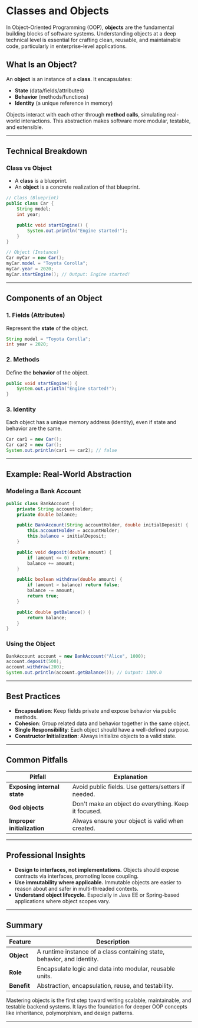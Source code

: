 # Classes and Objects

In Object-Oriented Programming (OOP), **objects** are the fundamental building blocks of software systems. Understanding objects at a deep technical level is essential for crafting clean, reusable, and maintainable code, particularly in enterprise-level applications.

## What Is an Object?

An **object** is an instance of a **class**. It encapsulates:

- **State** (data/fields/attributes)
- **Behavior** (methods/functions)
- **Identity** (a unique reference in memory)

Objects interact with each other through **method calls**, simulating real-world interactions. This abstraction makes software more modular, testable, and extensible.

---

## Technical Breakdown

### Class vs Object

- A **class** is a blueprint.
- An **object** is a concrete realization of that blueprint.

```java
// Class (Blueprint)
public class Car {
    String model;
    int year;

    public void startEngine() {
        System.out.println("Engine started!");
    }
}

// Object (Instance)
Car myCar = new Car();
myCar.model = "Toyota Corolla";
myCar.year = 2020;
myCar.startEngine(); // Output: Engine started!
```

---

## Components of an Object

### 1. Fields (Attributes)

Represent the **state** of the object.

```java
String model = "Toyota Corolla";
int year = 2020;
```

### 2. Methods

Define the **behavior** of the object.

```java
public void startEngine() {
    System.out.println("Engine started!");
}
```

### 3. Identity

Each object has a unique memory address (identity), even if state and behavior are the same.

```java
Car car1 = new Car();
Car car2 = new Car();
System.out.println(car1 == car2); // false
```

---

## Example: Real-World Abstraction

### Modeling a Bank Account

```java
public class BankAccount {
    private String accountHolder;
    private double balance;

    public BankAccount(String accountHolder, double initialDeposit) {
        this.accountHolder = accountHolder;
        this.balance = initialDeposit;
    }

    public void deposit(double amount) {
        if (amount <= 0) return;
        balance += amount;
    }

    public boolean withdraw(double amount) {
        if (amount > balance) return false;
        balance -= amount;
        return true;
    }

    public double getBalance() {
        return balance;
    }
}
```

### Using the Object

```java
BankAccount account = new BankAccount("Alice", 1000);
account.deposit(500);
account.withdraw(200);
System.out.println(account.getBalance()); // Output: 1300.0
```

---

## Best Practices

- **Encapsulation**: Keep fields private and expose behavior via public methods.
- **Cohesion**: Group related data and behavior together in the same object.
- **Single Responsibility**: Each object should have a well-defined purpose.
- **Constructor Initialization**: Always initialize objects to a valid state.

---

## Common Pitfalls

| Pitfall                     | Explanation                                          |
| --------------------------- | ---------------------------------------------------- |
| **Exposing internal state** | Avoid public fields. Use getters/setters if needed.  |
| **God objects**             | Don't make an object do everything. Keep it focused. |
| **Improper initialization** | Always ensure your object is valid when created.     |

---

## Professional Insights

- **Design to interfaces, not implementations.** Objects should expose contracts via interfaces, promoting loose coupling.
- **Use immutability where applicable.** Immutable objects are easier to reason about and safer in multi-threaded contexts.
- **Understand object lifecycle.** Especially in Java EE or Spring-based applications where object scopes vary.

---

## Summary

| Feature     | Description                                                             |
| ----------- | ----------------------------------------------------------------------- |
| **Object**  | A runtime instance of a class containing state, behavior, and identity. |
| **Role**    | Encapsulate logic and data into modular, reusable units.                |
| **Benefit** | Abstraction, encapsulation, reuse, and testability.                     |

Mastering objects is the first step toward writing scalable, maintainable, and testable backend systems. It lays the foundation for deeper OOP concepts like inheritance, polymorphism, and design patterns.

---
